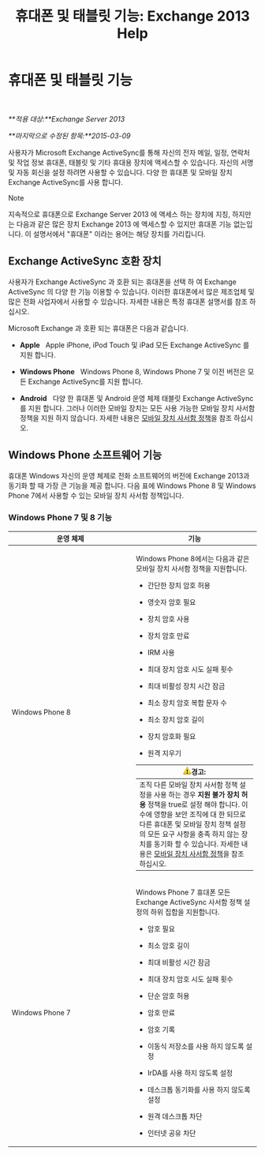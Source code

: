 ﻿---
title: '휴대폰 및 태블릿 기능: Exchange 2013 Help'
TOCTitle: 휴대폰 및 태블릿 기능
ms:assetid: ad54d9e6-7a1c-4fb0-b5a9-0b042b98ada3
ms:mtpsurl: https://technet.microsoft.com/ko-kr/library/Bb232162(v=EXCHG.150)
ms:contentKeyID: 50556064
ms.date: 05/22/2018
mtps_version: v=EXCHG.150
ms.translationtype: MT
---

# 휴대폰 및 태블릿 기능

 

_**적용 대상:**Exchange Server 2013_

_**마지막으로 수정된 항목:**2015-03-09_

사용자가 Microsoft Exchange ActiveSync를 통해 자신의 전자 메일, 일정, 연락처 및 작업 정보 휴대폰, 태블릿 및 기타 휴대용 장치에 액세스할 수 있습니다. 자신의 서명 및 자동 회신을 설정 하려면 사용할 수 있습니다. 다양 한 휴대폰 및 모바일 장치 Exchange ActiveSync를 사용 합니다.


> [!NOTE]
> 지속적으로 휴대폰으로 Exchange Server 2013 에 액세스 하는 장치에 지칭, 하지만는 다음과 같은 많은 장치 Exchange 2013 에 액세스할 수 있지만 휴대폰 기능 없는입니다. 이 설명서에서 "휴대폰" 이라는 용어는 해당 장치를 가리킵니다.



## Exchange ActiveSync 호환 장치

사용자가 Exchange ActiveSync 과 호환 되는 휴대폰을 선택 하 여 Exchange ActiveSync 의 다양 한 기능 이용할 수 있습니다. 이러한 휴대폰에서 많은 제조업체 및 많은 전화 사업자에서 사용할 수 있습니다. 자세한 내용은 특정 휴대폰 설명서를 참조 하십시오.

Microsoft Exchange 과 호환 되는 휴대폰은 다음과 같습니다.

  - **Apple**   Apple iPhone, iPod Touch 및 iPad 모든 Exchange ActiveSync 를 지원 합니다.

  - **Windows Phone**   Windows Phone 8, Windows Phone 7 및 이전 버전은 모든 Exchange ActiveSync를 지원 합니다.

  - **Android**   다양 한 휴대폰 및 Android 운영 체제 태블릿 Exchange ActiveSync 를 지원 합니다. 그러나 이러한 모바일 장치는 모든 사용 가능한 모바일 장치 사서함 정책을 지원 하지 않습니다. 자세한 내용은 [모바일 장치 사서함 정책](mobile-device-mailbox-policies-exchange-2013-help.md)을 참조 하십시오.

## Windows Phone 소프트웨어 기능

휴대폰 Windows 자신의 운영 체제로 전화 소프트웨어의 버전에 Exchange 2013과 동기화 할 때 가장 큰 기능을 제공 합니다. 다음 표에 Windows Phone 8 및 Windows Phone 7에서 사용할 수 있는 모바일 장치 사서함 정책입니다.

### Windows Phone 7 및 8 기능

<table>
<colgroup>
<col style="width: 50%" />
<col style="width: 50%" />
</colgroup>
<thead>
<tr class="header">
<th>운영 체제</th>
<th>기능</th>
</tr>
</thead>
<tbody>
<tr class="odd">
<td><p>Windows Phone 8</p></td>
<td><p>Windows Phone 8에서는 다음과 같은 모바일 장치 사서함 정책을 지원합니다.</p>
<ul>
<li><p>간단한 장치 암호 허용</p></li>
<li><p>영숫자 암호 필요</p></li>
<li><p>장치 암호 사용</p></li>
<li><p>장치 암호 만료</p></li>
<li><p>IRM 사용</p></li>
<li><p>최대 장치 암호 시도 실패 횟수</p></li>
<li><p>최대 비활성 장치 시간 잠금</p></li>
<li><p>최소 장치 암호 복합 문자 수</p></li>
<li><p>최소 장치 암호 길이</p></li>
<li><p>장치 암호화 필요</p></li>
<li><p>원격 지우기</p></li>
</ul>
<table>
<thead>
<tr class="header">
<th><img src="images/Bb125224.warning(EXCHG.150).gif" title="경고" alt="경고" />경고:</th>
</tr>
</thead>
<tbody>
<tr class="odd">
<td>조직 다른 모바일 장치 사서함 정책 설정을 사용 하는 경우 <strong>지원 불가 장치 허용</strong> 정책을 true로 설정 해야 합니다. 이 수에 영향을 보안 조직에 대 한 되므로 다른 휴대폰 및 모바일 장치 정책 설정의 모든 요구 사항을 충족 하지 않는 장치를 동기화 할 수 있습니다. 자세한 내용은 <a href="mobile-device-mailbox-policies-exchange-2013-help.md">모바일 장치 사서함 정책</a>을 참조 하십시오.</td>
</tr>
</tbody>
</table>

</td>
</tr>
<tr class="even">
<td><p>Windows Phone 7</p></td>
<td><p>Windows Phone 7 휴대폰 모든 Exchange ActiveSync 사서함 정책 설정의 하위 집합을 지원합니다.</p>
<ul>
<li><p>암호 필요</p></li>
<li><p>최소 암호 길이</p></li>
<li><p>최대 비활성 시간 잠금</p></li>
<li><p>최대 장치 암호 시도 실패 횟수</p></li>
<li><p>단순 암호 허용</p></li>
<li><p>암호 만료</p></li>
<li><p>암호 기록</p></li>
<li><p>이동식 저장소를 사용 하지 않도록 설정</p></li>
<li><p>IrDA를 사용 하지 않도록 설정</p></li>
<li><p>데스크톱 동기화를 사용 하지 않도록 설정</p></li>
<li><p>원격 데스크톱 차단</p></li>
<li><p>인터넷 공유 차단</p></li>
</ul></td>
</tr>
</tbody>
</table>

